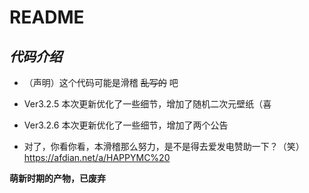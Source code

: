 # README
## _**代码介绍**_
* （声明）这个代码可能是滑稽 ~~乱写的~~ 吧

* Ver3.2.5 本次更新优化了一些细节，增加了随机二次元壁纸（喜
* Ver3.2.6 本次更新优化了一些细节，增加了两个公告

* 对了，你看你看，本滑稽那么努力，是不是得去爱发电赞助一下？（笑）<https://afdian.net/a/HAPPYMC%20>

__萌新时期的产物，已废弃__
